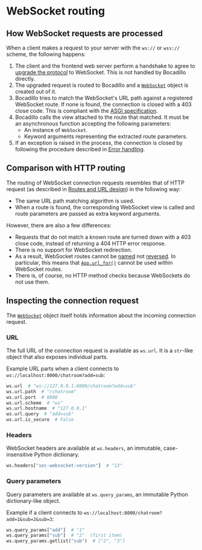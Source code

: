 # WebSocket routing

## How WebSocket requests are processed

When a client makes a request to your server with the `ws://` or `wss://` scheme, the following happens:

1. The client and the frontend web server perform a handshake to agree to [upgrade the protocol][upgrade] to WebSocket. This is not handled by Bocadillo directly.
2. The upgraded request is routed to Bocadillo and a [`WebSocket`] object is created out of it.
3. Bocadillo tries to match the WebSocket's URL path against a registered WebSocket route. If none is found, the connection is closed with a 403 close code. This is compliant with the [ASGI specification][asgi close].
4. Bocadillo calls the view attached to the route that matched. It must be an asynchronous function accepting the following parameters:
   - An instance of `WebSocket`.
   - Keyword arguments representing the extracted route parameters.
5. If an exception is raised in the process, the connection is closed by following the procedure described in [Error handling].

[upgrade]: https://developer.mozilla.org/en-US/docs/Web/HTTP/Protocol_upgrade_mechanism
[`websocket`]: /api/websockets.md#websocket
[asgi close]: https://asgi.readthedocs.io/en/latest/specs/www.html#close
[error handling]: ./error-handling.md

## Comparison with HTTP routing

The routing of WebSocket connection requests resembles that of HTTP request (as described in [Routes and URL design][http-routes]) in the following way:

[http-routes]: ../http/routing.md

- The same URL path matching algorithm is used.
- When a route is found, the corresponding WebSocket view is called and route parameters are passed as extra keyword arguments.

However, there are also a few differences:

- Requests that do not match a known route are turned down with a 403 close code, instead of returning a 404 HTTP error response.
- There is no support for WebSocket redirection.
- As a result, WebSocket routes cannot be [named] not [reversed]. In particular, this means that [`App.url_for()`][url-for] cannot be used within WebSocket routes.
- There is, of course, no HTTP method checks because WebSockets do not use them.

[named]: /guides/http/routing.md#naming-routes
[reversed]: /guides/http/routing.md#reversing-named-routes
[url-for]: /api/applications.md#url-for

## Inspecting the connection request

The [`WebSocket`] object itself holds information about the incoming connection request.

### URL

The full URL of the connection request is available as `ws.url`. It is a `str`-like object that also exposes individual parts.

Example URL parts when a client connects to `ws://localhost:8000/chatroom?add=sub`:

```python
ws.url  # "ws://127.0.0.1:8000/chatroom?add=sub"
ws.url.path  # "/chatroom"
ws.url.port  # 8000
ws.url.scheme  # "ws"
ws.url.hostname  # "127.0.0.1"
ws.url.query  # "add=sub"
ws.url.is_secure  # False
```

### Headers

WebSocket headers are available at `ws.headers`, an immutable, case-insensitive Python dictionary.

```python
ws.headers["sec-websocket-version"]  # "13"
```

### Query parameters

Query parameters are available at `ws.query_params`, an immutable Python
dictionary-like object.

Example if a client connects to `ws://localhost:8000/chatroom?add=1&sub=2&sub=3`:

```python
ws.query_params["add"]  # "1"
ws.query_params["sub"]  # "2"  (first item)
ws.query_params.getlist("sub")  # ["2", "3"]
```
